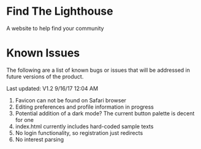 # Find The Lighthouse
A website to help find your community


<h1>Known Issues</h1>
The following are a list of known bugs or issues that will be
addressed in future versions of the product.

Last updated: V1.2 9/16/17 12:04 AM

1. Favicon can not be found on Safari browser
2. Editing preferences and profile information in progress
3. Potential addition of a dark mode? The current button palette is decent for one
4. index.html currently includes hard-coded sample texts
5. No login functionality, so registration just redirects
6. No interest parsing
